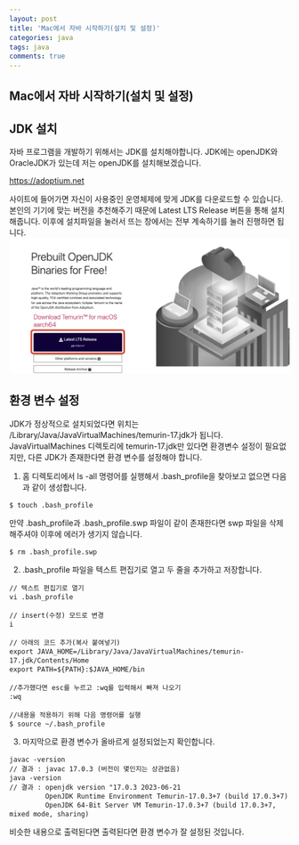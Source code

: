 ```yaml
---
layout: post
title: 'Mac에서 자바 시작하기(설치 및 설정)'
categories: java
tags: java
comments: true
---
```



## Mac에서 자바 시작하기(설치 및 설정)
## JDK 설치
자바 프로그램을 개발하기 위해서는 JDK를 설치해야합니다. JDK에는 openJDK와 OracleJDK가 있는데 저는 openJDK를 설치해보겠습니다.

https://adoptium.net 

사이트에 들어가면 자신이 사용중인 운영체제에 맞게 JDK를 다운로드할 수 있습니다. 본인의 기기에 맞는 버전을 추천해주기 때문에 Latest LTS Release 버튼을 통해 설치해줍니다. 이후에 설치파일을 눌러서 뜨는 창에서는 전부 계속하기를 눌러 진행하면 됩니다.
<img src="../../image/%EC%9E%90%EB%B0%94%20%EC%8B%9C%EC%9E%91%ED%95%98%EA%B8%B0%20openJDK.png">

## 환경 변수 설정
JDK가 정상적으로 설치되었다면 위치는 /Library/Java/JavaVirtualMachines/temurin-17.jdk가 됩니다. JavaVirtualMachines 디렉토리에 temurin-17.jdk만 있다면 환경변수 설정이 필요없지만, 다른 JDK가 존재한다면 환경 변수를 설정해야 합니다.

01. 홈 디렉토리에서 ls -all 명령어를 실행해서 .bash_profile을 찾아보고 없으면 다음과 같이 생성합니다.
~~~
$ touch .bash_profile
~~~

만약 .bash_profile과 .bash_profile.swp 파일이 같이 존재한다면 swp 파일을 삭제해주셔야 이후에 에러가 생기지 않습니다.
~~~
$ rm .bash_profile.swp
~~~

02. .bash_profile 파일을 텍스트 편집기로 열고 두 줄을 추가하고 저장합니다.
~~~
// 텍스트 편집기로 열기
vi .bash_profile

// insert(수정) 모드로 변경
i

// 아래의 코드 추가(복사 붙여넣기) 
export JAVA_HOME=/Library/Java/JavaVirtualMachines/temurin-17.jdk/Contents/Home
export PATH=${PATH}:$JAVA_HOME/bin

//추가했다면 esc를 누르고 :wq를 입력해서 빠져 나오기
:wq

//내용을 적용하기 위해 다음 명령어를 실행
$ source ~/.bash_profile
~~~

03. 마지막으로 환경 변수가 올바르게 설정되었는지 확인합니다.
~~~
javac -version
// 결과 : javac 17.0.3 (버전이 몇인지는 상관없음)
java -version
// 결과 : openjdk version "17.0.3 2023-06-21
         OpenJDK Runtime Environment Temurin-17.0.3+7 (build 17.0.3+7)
         OpenJDK 64-Bit Server VM Temurin-17.0.3+7 (build 17.0.3+7, mixed mode, sharing)
~~~

비슷한 내용으로 출력된다면 출력된다면 환경 변수가 잘 설정된 것입니다. 

